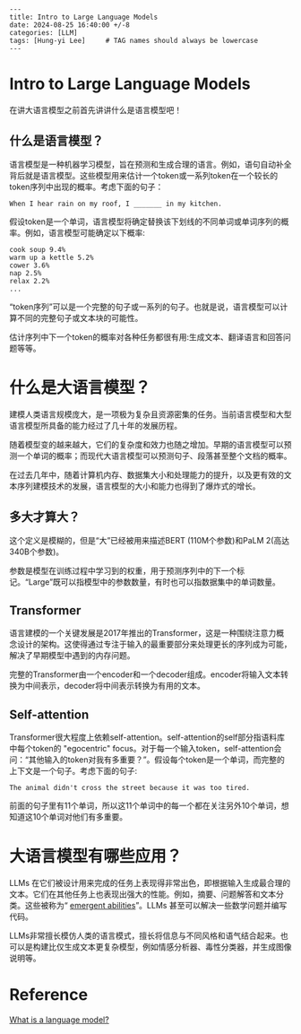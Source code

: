 ```
---
title: Intro to Large Language Models
date: 2024-08-25 16:40:00 +/-8
categories: [LLM]
tags: [Hung-yi Lee]     # TAG names should always be lowercase
---

```

# Intro to Large Language Models



在讲大语言模型之前首先讲讲什么是语言模型吧！

## 什么是语言模型？

语言模型是一种机器学习模型，旨在预测和生成合理的语言。例如，语句自动补全背后就是语言模型。这些模型用来估计一个token或一系列token在一个较长的token序列中出现的概率。考虑下面的句子：

```text
When I hear rain on my roof, I _______ in my kitchen.
```

假设token是一个单词，语言模型将确定替换该下划线的不同单词或单词序列的概率。例如，语言模型可能确定以下概率:

```
cook soup 9.4%
warm up a kettle 5.2%
cower 3.6%
nap 2.5%
relax 2.2%
...
```

“token序列”可以是一个完整的句子或一系列的句子。也就是说，语言模型可以计算不同的完整句子或文本块的可能性。

估计序列中下一个token的概率对各种任务都很有用:生成文本、翻译语言和回答问题等等。

# 什么是大语言模型？

建模人类语言规模庞大，是一项极为复杂且资源密集的任务。当前语言模型和大型语言模型所具备的能力经过了几十年的发展历程。

随着模型变的越来越大，它们的复杂度和效力也随之增加。早期的语言模型可以预测一个单词的概率；而现代大语言模型可以预测句子、段落甚至整个文档的概率。

在过去几年中，随着计算机内存、数据集大小和处理能力的提升，以及更有效的文本序列建模技术的发展，语言模型的大小和能力也得到了爆炸式的增长。

## 多大才算大？

这个定义是模糊的，但是“大”已经被用来描述BERT (110M个参数)和PaLM 2(高达340B个参数)。

参数是模型在训练过程中学习到的权重，用于预测序列中的下一个标记。“Large”既可以指模型中的参数数量，有时也可以指数据集中的单词数量。

## Transformer

语言建模的一个关键发展是2017年推出的Transformer，这是一种围绕注意力概念设计的架构。这使得通过专注于输入的最重要部分来处理更长的序列成为可能，解决了早期模型中遇到的内存问题。

完整的Transformer由一个encoder和一个decoder组成。encoder将输入文本转换为中间表示，decoder将中间表示转换为有用的文本。

## Self-attention

Transformer很大程度上依赖self-attention。self-attention的self部分指语料库中每个token的 "egocentric" focus。对于每一个输入token，self-attention会问：“其他输入的token对我有多重要？”。假设每个token是一个单词，而完整的上下文是一个句子。考虑下面的句子:

```
The animal didn't cross the street because it was too tired.
```

前面的句子里有11个单词，所以这11个单词中的每一个都在关注另外10个单词，想知道这10个单词对他们有多重要。

# 大语言模型有哪些应用？

LLMs 在它们被设计用来完成的任务上表现得非常出色，即根据输入生成最合理的文本。它们在其他任务上也表现出强大的性能。例如，摘要、问题解答和文本分类。这些被称为“ [emergent abilities](https://research.google/pubs/pub52065/)”。LLMs 甚至可以解决一些数学问题并编写代码。

LLMs非常擅长模仿人类的语言模式，擅长将信息与不同风格和语气结合起来。也可以是构建比仅生成文本更复杂模型，例如情感分析器、毒性分类器，并生成图像说明等。

# Reference

[What is a language model?](https://developers.google.com/machine-learning/resources/intro-llms#what_is_a_language_model)
